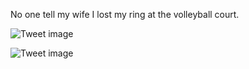 No one tell my wife I lost my ring at the volleyball court.


![Tweet image](/asset/crosspoast/FEAk5UgXEAI6Gen.jpg)

![Tweet image](/asset/crosspoast/FEAk5uqWUAAO3Zu.jpg)

